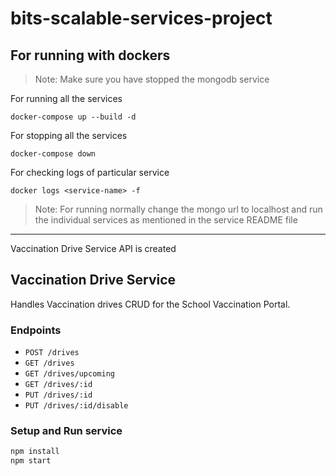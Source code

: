 # bits-scalable-services-project

## For running with dockers
> Note: Make sure you have stopped the mongodb service

For running all the services
```
docker-compose up --build -d
```

For stopping all the services
```
docker-compose down
```

For checking logs of particular service
```
docker logs <service-name> -f
```

> Note: For running normally change the mongo url to localhost and run the individual services as mentioned in the service README file

---

Vaccination Drive Service API is created
## Vaccination Drive Service

Handles Vaccination drives CRUD for the School Vaccination Portal.

### Endpoints
- `POST /drives`
- `GET /drives`
- `GET /drives/upcoming`
- `GET /drives/:id`
- `PUT /drives/:id`
- `PUT /drives/:id/disable`

### Setup and Run service
```bash
npm install
npm start
```